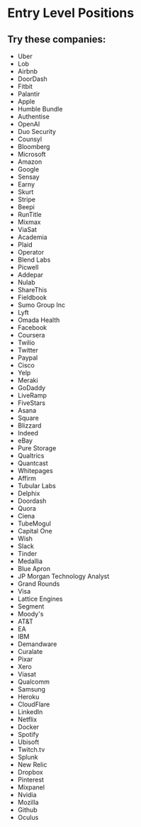 # Entry Level Positions

## Try these companies:
* Uber 
* Lob
* Airbnb
* DoorDash
* Fitbit
* Palantir
* Apple
* Humble Bundle
* Authentise
* OpenAI
* Duo Security
* Counsyl
* Bloomberg
* Microsoft
* Amazon
* Google
* Sensay
* Earny
* Skurt
* Stripe
* Beepi
* RunTitle
* Mixmax
* ViaSat
* Academia
* Plaid
* Operator
* Blend Labs
* Picwell
* Addepar
* Nulab
* ShareThis
* Fieldbook
* Sumo Group Inc
* Lyft
* Omada Health
* Facebook
* Coursera
* Twilio
* Twitter
* Paypal
* Cisco
* Yelp
* Meraki
* GoDaddy
* LiveRamp
* FiveStars
* Asana
* Square
* Blizzard
* Indeed
* eBay
* Pure Storage
* Qualtrics
* Quantcast
* Whitepages
* Affirm
* Tubular Labs
* Delphix
* Doordash
* Quora
* Ciena
* TubeMogul
* Capital One
* Wish
* Slack
* Tinder
* Medallia
* Blue Apron
* JP Morgan Technology Analyst
* Grand Rounds
* Visa
* Lattice Engines
* Segment
* Moody's
* AT&T
* EA
* IBM
* Demandware
* Curalate
* Pixar
* Xero
* Viasat
* Qualcomm
* Samsung
* Heroku
* CloudFlare
* LinkedIn
* Netflix
* Docker
* Spotify
* Ubisoft
* Twitch.tv
* Splunk
* New Relic
* Dropbox
* Pinterest
* Mixpanel
* Nvidia
* Mozilla
* Github
* Oculus